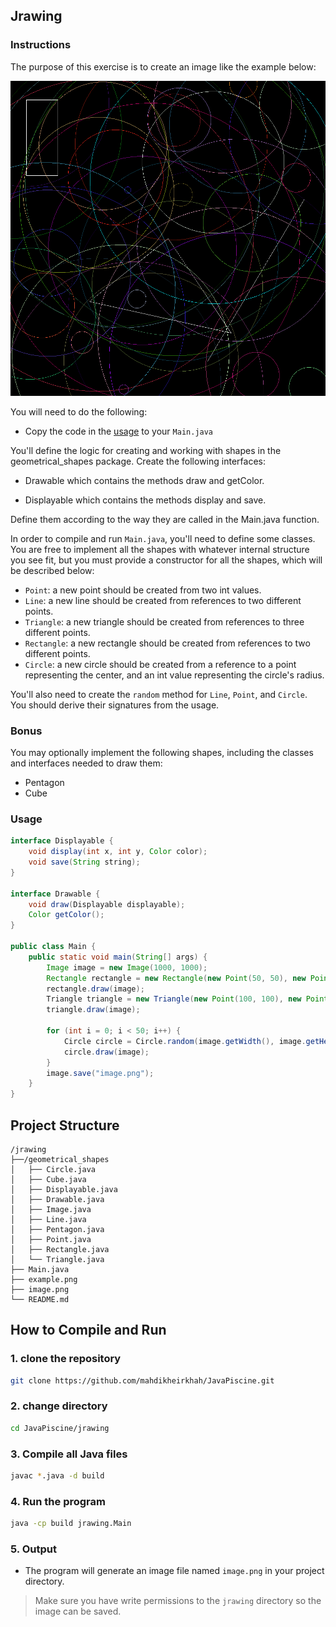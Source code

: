## Jrawing

### Instructions
The purpose of this exercise is to create an image like the example below:

![example](example.png)


You will need to do the following:

- Copy the code in the [usage](#usage) to your `Main.java`

You'll define the logic for creating and working with shapes in the geometrical_shapes package. Create the following interfaces:

- Drawable which contains the methods draw and getColor.

- Displayable which contains the methods display and save.

Define them according to the way they are called in the Main.java function.

In order to compile and run `Main.java`, you'll need to define some classes. You are free to implement all the shapes with whatever internal structure you see fit, but you must provide a constructor for all the shapes, which will be described below:

- `Point`: a new point should be created from two int values.
- `Line`: a new line should be created from references to two different points.
- `Triangle`: a new triangle should be created from references to three different points.
- `Rectangle`: a new rectangle should be created from references to two different points.
- `Circle`: a new circle should be created from a reference to a point representing the center, and an int value representing the circle's radius.


You'll also need to create the `random` method for `Line`, `Point`, and `Circle`. You should derive their signatures from the usage.

### Bonus
You may optionally implement the following shapes, including the classes and interfaces needed to draw them:

- Pentagon
- Cube

### Usage

```java
interface Displayable {
    void display(int x, int y, Color color);
    void save(String string);
}

interface Drawable {
    void draw(Displayable displayable);
    Color getColor();
}

public class Main {
    public static void main(String[] args) {
        Image image = new Image(1000, 1000);
        Rectangle rectangle = new Rectangle(new Point(50, 50), new Point(300, 200));
        rectangle.draw(image);
        Triangle triangle = new Triangle(new Point(100, 100), new Point(900, 900), new Point(100, 900));
        triangle.draw(image);

        for (int i = 0; i < 50; i++) {
            Circle circle = Circle.random(image.getWidth(), image.getHeight());
            circle.draw(image);
        }
        image.save("image.png");
    }
}
```
## Project Structure

```
/jrawing
├──/geometrical_shapes
│   ├── Circle.java
│   ├── Cube.java
│   ├── Displayable.java
│   ├── Drawable.java
│   ├── Image.java
│   ├── Line.java
│   ├── Pentagon.java
│   ├── Point.java
│   ├── Rectangle.java
│   └── Triangle.java
├── Main.java
├── example.png
├── image.png
└── README.md
```
## How to Compile and Run
### 1. clone the repository
```bash
git clone https://github.com/mahdikheirkhah/JavaPiscine.git
```
### 2. change directory
```bash
cd JavaPiscine/jrawing
```
### 3. Compile all Java files

```bash
javac *.java -d build
```

### 4. Run the program

```bash
java -cp build jrawing.Main
```

### 5. Output

- The program will generate an image file named `image.png` in your project directory.

> Make sure you have write permissions to the `jrawing` directory so the image can be saved. 